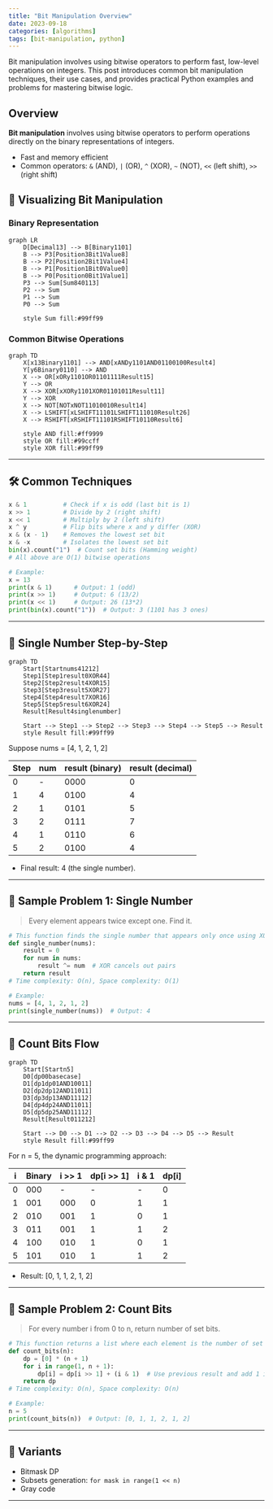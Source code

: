 ```yaml
---
title: "Bit Manipulation Overview"
date: 2023-09-18
categories: [algorithms]
tags: [bit-manipulation, python]
---
```


Bit manipulation involves using bitwise operators to perform fast, low-level operations on integers. This post introduces common bit manipulation techniques, their use cases, and provides practical Python examples and problems for mastering bitwise logic.

## Overview

**Bit manipulation** involves using bitwise operators to perform operations directly on the binary representations of integers.

- Fast and memory efficient
- Common operators: `&` (AND), `|` (OR), `^` (XOR), `~` (NOT), `<<` (left shift), `>>` (right shift)

## 🧩 Visualizing Bit Manipulation

### Binary Representation

```mermaid
graph LR
    D[Decimal13] --> B[Binary1101]
    B --> P3[Position3Bit1Value8]
    B --> P2[Position2Bit1Value4]
    B --> P1[Position1Bit0Value0]
    B --> P0[Position0Bit1Value1]
    P3 --> Sum[Sum840113]
    P2 --> Sum
    P1 --> Sum
    P0 --> Sum
    
    style Sum fill:#99ff99
```

### Common Bitwise Operations

```mermaid
graph TD
    X[x13Binary1101] --> AND[xANDy1101AND01100100Result4]
    Y[y6Binary0110] --> AND
    X --> OR[xORy1101OR01101111Result15]
    Y --> OR
    X --> XOR[xXORy1101XOR01101011Result11]
    Y --> XOR
    X --> NOT[NOTxNOT11010010Result14]
    X --> LSHIFT[xLSHIFT11101LSHIFT111010Result26]
    X --> RSHIFT[xRSHIFT11101RSHIFT10110Result6]
    
    style AND fill:#ff9999
    style OR fill:#99ccff
    style XOR fill:#99ff99
```

---

## 🛠️ Common Techniques

```python
x & 1          # Check if x is odd (last bit is 1)
x >> 1         # Divide by 2 (right shift)
x << 1         # Multiply by 2 (left shift)
x ^ y          # Flip bits where x and y differ (XOR)
x & (x - 1)    # Removes the lowest set bit
x & -x         # Isolates the lowest set bit
bin(x).count("1")  # Count set bits (Hamming weight)
# All above are O(1) bitwise operations

# Example:
x = 13
print(x & 1)      # Output: 1 (odd)
print(x >> 1)     # Output: 6 (13/2)
print(x << 1)     # Output: 26 (13*2)
print(bin(x).count("1"))  # Output: 3 (1101 has 3 ones)
```

---

## 🧩 Single Number Step-by-Step

```mermaid
graph TD
    Start[Startnums41212]
    Step1[Step1result0XOR44]
    Step2[Step2result4XOR15]
    Step3[Step3result5XOR27]
    Step4[Step4result7XOR16]
    Step5[Step5result6XOR24]
    Result[Result4singlenumber]

    Start --> Step1 --> Step2 --> Step3 --> Step4 --> Step5 --> Result
    style Result fill:#99ff99
```

Suppose nums = [4, 1, 2, 1, 2]

| Step | num | result (binary) | result (decimal) |
|------|----|-----------------|------------------|
| 0    | -  | 0000            | 0                |
| 1    | 4  | 0100            | 4                |
| 2    | 1  | 0101            | 5                |
| 3    | 2  | 0111            | 7                |
| 4    | 1  | 0110            | 6                |
| 5    | 2  | 0100            | 4                |

- Final result: 4 (the single number).

---

## 📘 Sample Problem 1: Single Number

> Every element appears twice except one. Find it.

```python
# This function finds the single number that appears only once using XOR.
def single_number(nums):
    result = 0
    for num in nums:
        result ^= num  # XOR cancels out pairs
    return result
# Time complexity: O(n), Space complexity: O(1)

# Example:
nums = [4, 1, 2, 1, 2]
print(single_number(nums))  # Output: 4
```

---

## 🧩 Count Bits Flow

```mermaid
graph TD
    Start[Startn5]
    D0[dp00basecase]
    D1[dp1dp01AND10011]
    D2[dp2dp12AND11011]
    D3[dp3dp13AND11112]
    D4[dp4dp24AND11011]
    D5[dp5dp25AND11112]
    Result[Result011212]

    Start --> D0 --> D1 --> D2 --> D3 --> D4 --> D5 --> Result
    style Result fill:#99ff99
```

For n = 5, the dynamic programming approach:

| i | Binary | i >> 1 | dp[i >> 1] | i & 1 | dp[i] |
|---|--------|--------|------------|-------|-------|
| 0 | 000    | -      | -          | -     | 0     |
| 1 | 001    | 000    | 0          | 1     | 1     |
| 2 | 010    | 001    | 1          | 0     | 1     |
| 3 | 011    | 001    | 1          | 1     | 2     |
| 4 | 100    | 010    | 1          | 0     | 1     |
| 5 | 101    | 010    | 1          | 1     | 2     |

- Result: [0, 1, 1, 2, 1, 2]

---

## 📘 Sample Problem 2: Count Bits

> For every number i from 0 to n, return number of set bits.

```python
# This function returns a list where each element is the number of set bits in i.
def count_bits(n):
    dp = [0] * (n + 1)
    for i in range(1, n + 1):
        dp[i] = dp[i >> 1] + (i & 1)  # Use previous result and add 1 if last bit is set
    return dp
# Time complexity: O(n), Space complexity: O(n)

# Example:
n = 5
print(count_bits(n))  # Output: [0, 1, 1, 2, 1, 2]
```

---

## 🔁 Variants

- Bitmask DP
- Subsets generation: `for mask in range(1 << n)`
- Gray code

---

